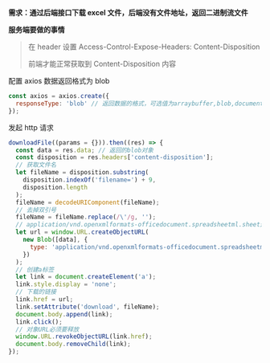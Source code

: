 **需求：通过后端接口下载 excel 文件，后端没有文件地址，返回二进制流文件**

**服务端要做的事情**

> 在 header 设置 Access-Control-Expose-Headers: Content-Disposition
>
> 前端才能正常获取到 Content-Disposition 内容

配置 axios 数据返回格式为 blob

```js
const axios = axios.create({
  responseType: 'blob' // 返回数据的格式，可选值为arraybuffer,blob,document,json,text,stream，默认值为json
});
```

发起 http 请求

```js
downloadFile((params = {})).then((res) => {
  const data = res.data; // 返回的blob对象
  const disposition = res.headers['content-disposition'];
  // 获取文件名
  let fileName = disposition.substring(
    disposition.indexOf('filename=') + 9,
    disposition.length
  );
  fileName = decodeURIComponent(fileName);
  // 去掉双引号
  fileName = fileName.replace(/\'/g, '');
  // application/vnd.openxmlformats-officedocument.spreadsheetml.sheet这里表示xlsx类型
  let url = window.URL.createObjectURL(
    new Blob([data], {
      type: 'application/vnd.openxmlformats-officedocument.spreadsheetml.sheet;charset=utf-8'
    })
  );
  // 创建a标签
  let link = document.createElement('a');
  link.style.display = 'none';
  // 下载的链接
  link.href = url;
  link.setAttribute('download', fileName);
  document.body.append(link);
  link.click();
  // 对象URL必须要释放
  window.URL.revokeObjectURL(link.href);
  document.body.removeChild(link);
});
```
